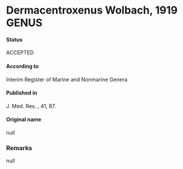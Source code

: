 Dermacentroxenus Wolbach, 1919 GENUS
=======

#### Status
ACCEPTED

#### According to
Interim Register of Marine and Nonmarine Genera

#### Published in
J. Med. Res. , 41, 87.

#### Original name
null

### Remarks
null